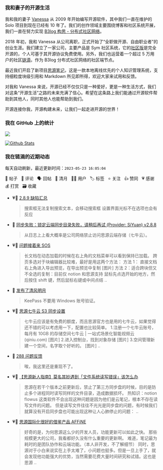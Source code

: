 ### 我和妻子的开源生活

我和我的妻子 [Vanessa](https://github.com/Vanessa219) 从 2009 年开始编写开源软件，其中我们一直在维护的 Solo 项目到现在已经有 10 年了。我们的创作领域主要围绕博客和社区系统开展，我们一直在努力实现 [B3log 构思 - 分布式社区网络](https://ld246.com/article/1546941897596)。

2018 年初，我和 Vanessa 从公司离职，正式开始了“全职做开源、自由职业者”的创业生涯。我们建立了一家公司，主要产品是 Sym 社区系统，它的[社区版](https://github.com/88250/symphony)是完全开源的，个人可基于其开源协议免费使用。另外，我们也运营着一个超过 5 万用户的社区[链滴](https://ld246.com)，作为 B3log 分布式社区网络的社区端节点。

最近我们开启了新项目[思源笔记](https://github.com/siyuan-note/siyuan)，这是一款本地离线优先的个人知识管理系统，支持细粒度块级引用和 Markdown 所见即所得，欢迎大家来试用和反馈。

对我和 Vanessa 来说，开源已经不仅仅只是一种爱好，更是一种生活方式，我们对这条“开源生活”之路的未来充满了信心。希望在这条路上我们能通过开源软件帮助到其他人，同时其他人也能帮助到我们。

开源连接你我，开源构建未来，让我们一起走进开源的世界！

### 我在 GitHub 上的统计

<a title="Hits" target="_blank" href="https://github.com/88250/88250"><img src="https://hits.b3log.org/88250/88250.svg"></a>

[![Github Stats](https://github-readme-stats.vercel.app/api?username=88250&theme=tokyonight&show_icons=true)](https://github.com/88250)

<!--events start -->

### 我在链滴的近期动态

每天自动刷新，最近更新时间：`2023-05-23 16:05:04`

📝 帖子 &nbsp; 💬 评论 &nbsp; 🗣 回帖 &nbsp; 🌙 清月 &nbsp; 👨‍💻 用户 &nbsp; 🏷️ 标签 &nbsp; ⭐️ 关注 &nbsp; 👍 赞同 &nbsp; 💗 感谢 &nbsp; 💰 打赏 &nbsp; 🗃 收藏

* 💗📝 [2.8.9 缺陷汇总](https://ld246.com/article/1684818799160)

  > 搜索框无法复制搜索文本，会移动搜索框 设置界面光标不在选项也会有反应
* 💬 [同步失败：锁定云端同步目录失败，请稍后再试 (Provider: SiYuan) v2.8.8](https://ld246.com/article/1684806370818/comment/1684807200380#comments)

  > 从日志上上看大概率是公司网络禁止访问思源云端存储（七牛云）。
* 💗💬 [问题接着来 SOS](https://ld246.com/article/1684737604925/comment/1684748708050#comments)

  > 长文档在动态加载的时候在右上角的文档菜单可以看到保持已加载。 跨页多选对于块编辑器比较难，最好是用这两个方法： 方法 1： 直接文档右上角进入导出预览，在导出预览中复制 [图片] 方法 2：适合跨块但又不全选的复制：目前仅 notion 和思源支持 鼠标先点选开始的地方，然后按住 shift 键，然后鼠标右键或中间点结 ..
* 🌙 [发布了清风明月](https://ld246.com/member/88250/breezemoons/1684721719316)

  > KeePass 不要用 Windows 账号验证。
* 💗📝 [思源七牛云 S3 同步设置](https://ld246.com/article/1684681568424)

  > 七牛云应该是有免费的额度，而且思源官方也是用的七牛云，如果觉得还不错的可以考虑用一下，配置也比较简单。 1.注册一个七牛云账号，每月有 10GB 的存储空间七牛云 | 一站式场景化智能视频云 (qiniu.com) [图片] 2.进入控制台，找到对象存储 [图片] 3.空间管理新建一个空间，名字取个好听的。 [图片]  ..
* 💬 [288 问题反馈](https://ld246.com/article/1684238100676/comment/1684601108738#comments)

  > 唉，我这里还是重现不了。
* 💗📝 [【思源新人指南】莫名其妙遇到「文件系统读写错误」该怎么办](https://ld246.com/article/1684586140917)

  > 思源在若干个版本之前更新后，禁止了第三方同步盘的时候，目的是防止多个进程同时读写同样的文件目录，造成数据损坏。 热知识：notion flowus 这类软件不会出现这种问题是因为他们是云笔记，根本不存在读写文件的问题。 但是读写文件往往不光光是同步盘的问题，有时候我们就算没有开启同步盘也可能出现这种让人心肺停止的问题： ..
* 💗💬 [思源国际化很好的借鉴产品 AFFiNE](https://ld246.com/article/1684412139101/comment/1684483209025#comments)

  > 好奇的是，为何思源这么少的开发人员，功能更新可以如此之快。 那些规模更大的公司，我看都好久没有什么重要的更新啊。 难道，笔记最为耗时的是团队协作和云端功能。（本人非开发，不了解细节） 同时，思源对于小白来说实在上手太难了，小问题也挺多。但是一旦上手了，就会发现他功能强大的优势，当然需要花费大量时间研究和试错。这也是思源 ..


<!--events end -->
